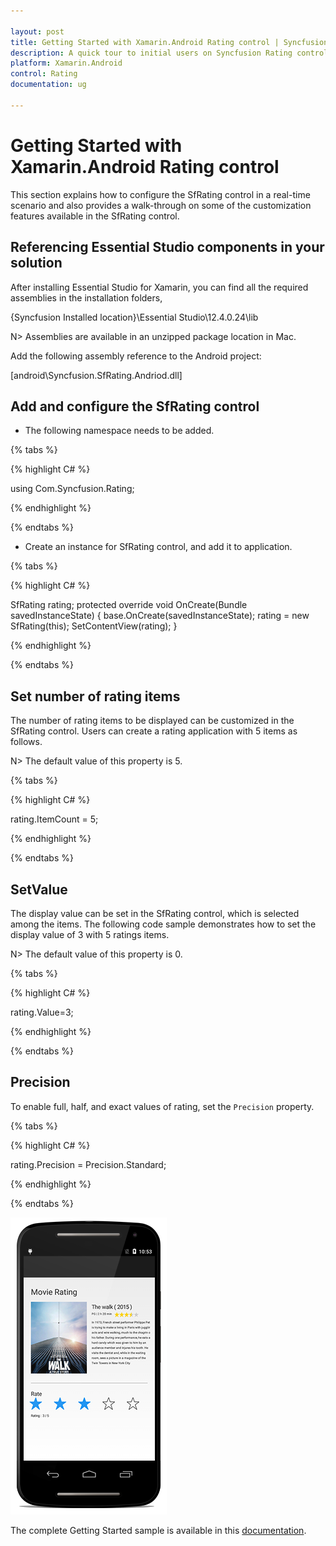 ```yaml
---

layout: post
title: Getting Started with Xamarin.Android Rating control | Syncfusion
description: A quick tour to initial users on Syncfusion Rating control for Xamarin.Android platform
platform: Xamarin.Android
control: Rating
documentation: ug

---
```


# Getting Started with Xamarin.Android Rating control

This section explains how to configure the SfRating control in a real-time scenario and also provides a walk-through on some of the customization features available in the SfRating control.

## Referencing Essential Studio components in your solution

After installing Essential Studio for Xamarin, you can find all the required assemblies in the installation folders,

{Syncfusion Installed location}\Essential Studio\12.4.0.24\lib

N> Assemblies are available in an unzipped package location in Mac.

Add the following assembly reference to the Android project:

[android\Syncfusion.SfRating.Andriod.dll]

## Add and configure the SfRating control

* The following namespace needs to be added.

{% tabs %}

{% highlight C# %}

using Com.Syncfusion.Rating;
	
{% endhighlight %}

{% endtabs %}

* Create an instance for SfRating control, and add it to application.

{% tabs %}

{% highlight C# %}

SfRating rating;
protected override void OnCreate(Bundle savedInstanceState)
{
    base.OnCreate(savedInstanceState);
    rating = new SfRating(this);
    SetContentView(rating);
}
	
{% endhighlight %}

{% endtabs %}

## Set number of rating items

The number of rating items to be displayed can be customized in the SfRating control. Users can create a rating application with 5 items as follows.

N> The default value of this property is 5.

{% tabs %}

{% highlight C# %}

rating.ItemCount = 5;

{% endhighlight %}

{% endtabs %}

## SetValue

The display value can be set in the SfRating control, which is selected among the items. The following code sample demonstrates how to set the display value of 3 with 5 ratings items.

N> The default value of this property is 0.

{% tabs %}

{% highlight C# %}

rating.Value=3;

{% endhighlight %}

{% endtabs %}

## Precision

To enable full, half, and exact values of rating, set the `Precision` property.

{% tabs %}

{% highlight C# %}

rating.Precision = Precision.Standard;

{% endhighlight %}

{% endtabs %}

![SfRating application](images/gettingstarted.png)

The complete Getting Started sample is available in this [documentation](http://www.syncfusion.com/downloads/support/directtrac/general/ze/SfRating_GettingStarted-436521212.zip).

